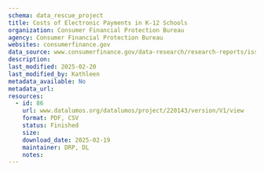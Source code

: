 ```yaml
---
schema: data_rescue_project 
title: Costs of Electronic Payments in K-12 Schools
organization: Consumer Financial Protection Bureau
agency: Consumer Financial Protection Bureau
websites: consumerfinance.gov
data_source: www.consumerfinance.gov/data-research/research-reports/issue-spotlight-costs-of-electronic-payments-in-k-12-schools/
description: 
last_modified: 2025-02-20
last_modified_by: Kathleen
metadata_available: No
metadata_url: 
resources:
  - id: 86
    url: www.datalumos.org/datalumos/project/220143/version/V1/view
    format: PDF, CSV
    status: Finished
    size: 
    download_date: 2025-02-19
    maintainer: DRP, DL
    notes: 
---
```

